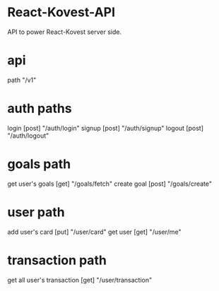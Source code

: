 # React-Kovest-API
API to power React-Kovest server side.

# api
path "/v1"

# auth paths
login [post] "/auth/login"
signup [post] "/auth/signup"
logout [post] "/auth/logout"

<!-- Needs Authorization Token -->
# goals path
get user's goals [get] "/goals/fetch"
create goal [post] "/goals/create"

# user path
add user's card [put] "/user/card"
get user [get] "/user/me"


# transaction path
get all user's transaction [get] "/user/transaction"